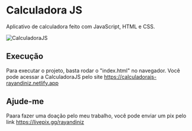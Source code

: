 # Calculadora JS
Aplicativo de calculadora feito com JavaScript, HTML e CSS.

![CalculadoraJS](https://uploaddeimagens.com.br/imagens/3w3L750)

## Execução
Para executar o projeto, basta rodar o "index.html" no navegador.
Você pode acessar a CalculadoraJS pelo site https://calculadorajs-rayandiniz.netlify.app

## Ajude-me
Paara fazer uma doação pelo meu trabalho, você pode enviar um pix pelo link https://livepix.gg/rayandiniz
